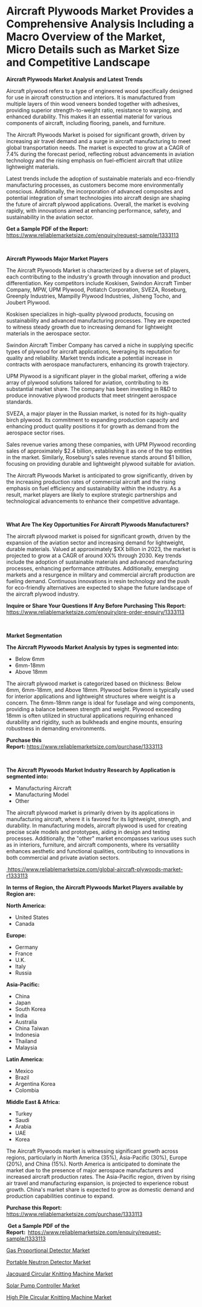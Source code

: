 <p><h1>Aircraft Plywoods Market Provides a Comprehensive Analysis Including a Macro Overview of the Market, Micro Details such as Market Size and Competitive Landscape</h1></p><p><strong>Aircraft Plywoods Market Analysis and Latest Trends</strong></p>
<p><p>Aircraft plywood refers to a type of engineered wood specifically designed for use in aircraft construction and interiors. It is manufactured from multiple layers of thin wood veneers bonded together with adhesives, providing superior strength-to-weight ratio, resistance to warping, and enhanced durability. This makes it an essential material for various components of aircraft, including flooring, panels, and furniture.</p><p>The Aircraft Plywoods Market is poised for significant growth, driven by increasing air travel demand and a surge in aircraft manufacturing to meet global transportation needs. The market is expected to grow at a CAGR of 7.4% during the forecast period, reflecting robust advancements in aviation technology and the rising emphasis on fuel-efficient aircraft that utilize lightweight materials. </p><p>Latest trends include the adoption of sustainable materials and eco-friendly manufacturing processes, as customers become more environmentally conscious. Additionally, the incorporation of advanced composites and potential integration of smart technologies into aircraft design are shaping the future of aircraft plywood applications. Overall, the market is evolving rapidly, with innovations aimed at enhancing performance, safety, and sustainability in the aviation sector.</p></p>
<p><strong>Get a Sample PDF of the Report:&nbsp;</strong> <a href="https://www.reliablemarketsize.com/enquiry/request-sample/1333113?utm_campaign=2955&utm_medium=2&utm_source=Github&utm_content=ia&utm_term=24032025&utm_id=aircraft-plywoods">https://www.reliablemarketsize.com/enquiry/request-sample/1333113</a></p>
<p>&nbsp;</p>
<p><strong>Aircraft Plywoods Major Market Players</strong></p>
<p><p>The Aircraft Plywoods Market is characterized by a diverse set of players, each contributing to the industry's growth through innovation and product differentiation. Key competitors include Koskisen, Swindon Aircraft Timber Company, MPW, UPM Plywood, Potlatch Corporation, SVEZA, Roseburg, Greenply Industries, Mampilly Plywood Industries, Jisheng Tocho, and Joubert Plywood.</p><p>Koskisen specializes in high-quality plywood products, focusing on sustainability and advanced manufacturing processes. They are expected to witness steady growth due to increasing demand for lightweight materials in the aerospace sector.</p><p>Swindon Aircraft Timber Company has carved a niche in supplying specific types of plywood for aircraft applications, leveraging its reputation for quality and reliability. Market trends indicate a potential increase in contracts with aerospace manufacturers, enhancing its growth trajectory.</p><p>UPM Plywood is a significant player in the global market, offering a wide array of plywood solutions tailored for aviation, contributing to its substantial market share. The company has been investing in R&D to produce innovative plywood products that meet stringent aerospace standards.</p><p>SVEZA, a major player in the Russian market, is noted for its high-quality birch plywood. Its commitment to expanding production capacity and enhancing product quality positions it for growth as demand from the aerospace sector rises.</p><p>Sales revenue varies among these companies, with UPM Plywood recording sales of approximately $2.4 billion, establishing it as one of the top entities in the market. Similarly, Roseburg's sales revenue stands around $1 billion, focusing on providing durable and lightweight plywood suitable for aviation.</p><p>The Aircraft Plywoods Market is anticipated to grow significantly, driven by the increasing production rates of commercial aircraft and the rising emphasis on fuel efficiency and sustainability within the industry. As a result, market players are likely to explore strategic partnerships and technological advancements to enhance their competitive advantage.</p></p>
<p>&nbsp;</p>
<p><strong>What Are The Key Opportunities For Aircraft Plywoods Manufacturers?</strong></p>
<p><p>The aircraft plywood market is poised for significant growth, driven by the expansion of the aviation sector and increasing demand for lightweight, durable materials. Valued at approximately $XX billion in 2023, the market is projected to grow at a CAGR of around XX% through 2030. Key trends include the adoption of sustainable materials and advanced manufacturing processes, enhancing performance attributes. Additionally, emerging markets and a resurgence in military and commercial aircraft production are fueling demand. Continuous innovations in resin technology and the push for eco-friendly alternatives are expected to shape the future landscape of the aircraft plywood industry.</p></p>
<p><strong>Inquire or Share Your Questions If Any Before Purchasing This Report:</strong> <a href="https://www.reliablemarketsize.com/enquiry/pre-order-enquiry/1333113?utm_campaign=2955&utm_medium=2&utm_source=Github&utm_content=ia&utm_term=24032025&utm_id=aircraft-plywoods">https://www.reliablemarketsize.com/enquiry/pre-order-enquiry/1333113</a></p>
<p>&nbsp;</p>
<p><strong>Market Segmentation</strong></p>
<p><strong>The Aircraft Plywoods Market Analysis by types is segmented into:</strong></p>
<p><ul><li>Below 6mm</li><li>6mm-18mm</li><li>Above 18mm</li></ul></p>
<p><p>The aircraft plywood market is categorized based on thickness: Below 6mm, 6mm-18mm, and Above 18mm. Plywood below 6mm is typically used for interior applications and lightweight structures where weight is a concern. The 6mm-18mm range is ideal for fuselage and wing components, providing a balance between strength and weight. Plywood exceeding 18mm is often utilized in structural applications requiring enhanced durability and rigidity, such as bulkheads and engine mounts, ensuring robustness in demanding environments.</p></p>
<p><strong>Purchase this Report:&nbsp;</strong><a href="https://www.reliablemarketsize.com/purchase/1333113?utm_campaign=2955&utm_medium=2&utm_source=Github&utm_content=ia&utm_term=24032025&utm_id=aircraft-plywoods">https://www.reliablemarketsize.com/purchase/1333113</a></p>
<p>&nbsp;</p>
<p><strong>The Aircraft Plywoods Market Industry Research by Application is segmented into:</strong></p>
<p><ul><li>Manufacturing Aircraft</li><li>Manufacturing Model</li><li>Other</li></ul></p>
<p><p>The aircraft plywood market is primarily driven by its applications in manufacturing aircraft, where it is favored for its lightweight, strength, and durability. In manufacturing models, aircraft plywood is used for creating precise scale models and prototypes, aiding in design and testing processes. Additionally, the "other" market encompasses various uses such as in interiors, furniture, and aircraft components, where its versatility enhances aesthetic and functional qualities, contributing to innovations in both commercial and private aviation sectors.</p></p>
<p><a href="https://www.reliablemarketsize.com/global-aircraft-plywoods-market-r1333113?utm_campaign=2955&utm_medium=2&utm_source=Github&utm_content=ia&utm_term=24032025&utm_id=aircraft-plywoods">&nbsp;https://www.reliablemarketsize.com/global-aircraft-plywoods-market-r1333113</a></p>
<p><strong>In terms of Region, the Aircraft Plywoods Market Players available by Region are:</strong></p>
<p>
    <p> <strong> North America: </strong>
        <ul>
            <li>United States</li>
            <li>Canada</li>
        </ul>
        </p> 
    <p> <strong> Europe: </strong>
        <ul>
            <li>Germany</li>
            <li>France</li>
            <li>U.K.</li>
            <li>Italy</li>
            <li>Russia</li>
        </ul>
        </p> 
    <p> <strong> Asia-Pacific: </strong>
        <ul>
            <li>China</li>
            <li>Japan</li>
            <li>South Korea</li>
            <li>India</li>
            <li>Australia</li>
            <li>China Taiwan</li>
            <li>Indonesia</li>
            <li>Thailand</li>
            <li>Malaysia</li>
        </ul>
        </p> 
    <p> <strong> Latin America: </strong>
        <ul>
            <li>Mexico</li>
            <li>Brazil</li>
            <li>Argentina Korea</li>
            <li>Colombia</li>
        </ul>
        </p> 
    <p> <strong> Middle East & Africa: </strong>
        <ul>
            <li>Turkey</li>
            <li>Saudi</li>
            <li>Arabia</li>
            <li>UAE</li>
            <li>Korea</li>
        </ul>
    </p>
    </p>
<p><p>The Aircraft Plywoods market is witnessing significant growth across regions, particularly in North America (35%), Asia-Pacific (30%), Europe (20%), and China (15%). North America is anticipated to dominate the market due to the presence of major aerospace manufacturers and increased aircraft production rates. The Asia-Pacific region, driven by rising air travel and manufacturing expansion, is projected to experience robust growth. China's market share is expected to grow as domestic demand and production capabilities continue to expand.</p></p>
<p><strong>Purchase this Report: </strong><a href="https://www.reliablemarketsize.com/purchase/1333113?utm_campaign=2955&utm_medium=2&utm_source=Github&utm_content=ia&utm_term=24032025&utm_id=aircraft-plywoods">https://www.reliablemarketsize.com/purchase/1333113</a></p>
<p>&nbsp;<strong>Get a Sample PDF of the Report:&nbsp;&nbsp;</strong><a href="https://www.reliablemarketsize.com/enquiry/request-sample/1333113?utm_campaign=2955&utm_medium=2&utm_source=Github&utm_content=ia&utm_term=24032025&utm_id=aircraft-plywoods">https://www.reliablemarketsize.com/enquiry/request-sample/1333113</a></p>
<p><strong></strong></p>
<p><p><a href="https://www.linkedin.com/pulse/key-insights-gas-proportional-detector-market-stakeholder-cetyc?utm_campaign=2955&utm_medium=2&utm_source=Github&utm_content=ia&utm_term=24032025&utm_id=aircraft-plywoods">Gas Proportional Detector Market</a></p><p><a href="https://www.linkedin.com/pulse/portable-neutron-detector-market-overview-global-trends-rwn3c?utm_campaign=2955&utm_medium=2&utm_source=Github&utm_content=ia&utm_term=24032025&utm_id=aircraft-plywoods">Portable Neutron Detector Market</a></p><p><a href="https://www.linkedin.com/pulse/jacquard-circular-knitting-machine-market-size-forecast-ffztc?utm_campaign=2955&utm_medium=2&utm_source=Github&utm_content=ia&utm_term=24032025&utm_id=aircraft-plywoods">Jacquard Circular Knitting Machine Market</a></p><p><a href="https://www.linkedin.com/pulse/global-solar-pump-controller-market-trends-applications-2wimc?utm_campaign=2955&utm_medium=2&utm_source=Github&utm_content=ia&utm_term=24032025&utm_id=aircraft-plywoods">Solar Pump Controller Market</a></p><p><a href="https://www.linkedin.com/pulse/high-pile-circular-knitting-machine-market-analysis-deployment-5essc?utm_campaign=2955&utm_medium=2&utm_source=Github&utm_content=ia&utm_term=24032025&utm_id=aircraft-plywoods">High Pile Circular Knitting Machine Market</a></p></p>
